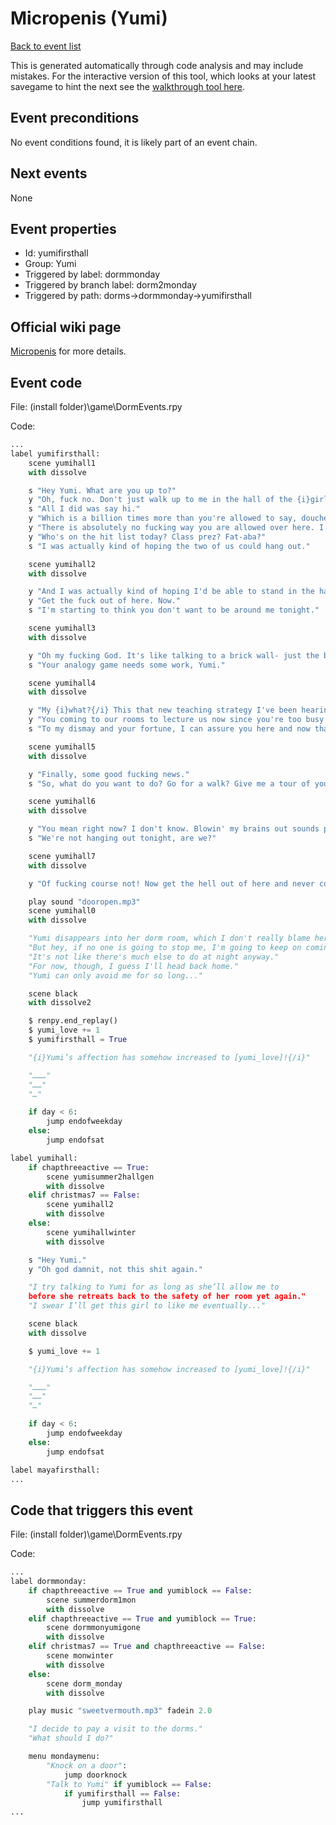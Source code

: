 # Micropenis (Yumi)

[Back to event list](./../)

This is generated automatically through code analysis and may include mistakes. For the interactive version of this tool, which looks at your latest savegame to hint the next see the [walkthrough tool here](https://github.com/largestack/Lessons-In-Love-Guide-Tool/blob/main/README.md).



## Event preconditions

No event conditions found, it is likely part of an event chain.

## Next events

None

## Event properties

* Id: yumifirsthall
* Group: Yumi
* Triggered by label: dormmonday
* Triggered by branch label: dorm2monday
* Triggered by path: dorms->dormmonday->yumifirsthall

## Official wiki page

[Micropenis](https://lessonsinlove.wiki/index.php?title=Special%3ASearch&search=yumifirsthall&go=Go) for more details.

## Event code

File: (install folder)\game\DormEvents.rpy

Code:
```python
...
label yumifirsthall:
    scene yumihall1
    with dissolve

    s "Hey Yumi. What are you up to?"
    y "Oh, fuck no. Don't just walk up to me in the hall of the {i}girls'{/i} dorm and act like you fuckin' own the place."
    s "All I did was say hi."
    y "Which is a billion times more than you're allowed to say, douchenozzle."
    y "There is absolutely no fucking way you are allowed over here. I don't believe it for even a second."
    y "Who's on the hit list today? Class prez? Fat-aba?"
    s "I was actually kind of hoping the two of us could hang out."

    scene yumihall2
    with dissolve

    y "And I was actually kind of hoping I'd be able to stand in the hall of the building I fucking {i}live{/i} in without worrying about some predator trying to sneak into my room."
    y "Get the fuck out of here. Now."
    s "I'm starting to think you don't want to be around me tonight."

    scene yumihall3
    with dissolve

    y "Oh my fucking God. It's like talking to a brick wall- just the brick wall has a micropenis that gets hard every time it sees a pair of tits."
    s "Your analogy game needs some work, Yumi."

    scene yumihall4
    with dissolve

    y "My {i}what?{/i} This that new teaching strategy I've been hearin' about?"
    y "You coming to our rooms to lecture us now since you're too busy sniffing our fucking gym clothes in the locker room during school hours."
    s "To my dismay and your fortune, I can assure you here and now that I don't have access to that room."

    scene yumihall5
    with dissolve

    y "Finally, some good fucking news."
    s "So, what do you want to do? Go for a walk? Give me a tour of your dorm room?"

    scene yumihall6
    with dissolve

    y "You mean right now? I don't know. Blowin' my brains out sounds pretty fuckin' appealing."
    s "We're not hanging out tonight, are we?"

    scene yumihall7
    with dissolve

    y "Of fucking course not! Now get the hell out of here and never come back!"

    play sound "dooropen.mp3"
    scene yumihall0
    with dissolve

    "Yumi disappears into her dorm room, which I don't really blame her for since I definitely {i}shouldn't{/i} be here."
    "But hey, if no one is going to stop me, I'm going to keep on coming."
    "It's not like there's much else to do at night anyway."
    "For now, though, I guess I'll head back home."
    "Yumi can only avoid me for so long..."

    scene black
    with dissolve2

    $ renpy.end_replay()
    $ yumi_love += 1
    $ yumifirsthall = True

    "{i}Yumi’s affection has somehow increased to [yumi_love]!{/i}"

    "………"
    "……"
    "…"

    if day < 6:
        jump endofweekday
    else:
        jump endofsat

label yumihall:
    if chapthreeactive == True:
        scene yumisummer2hallgen
        with dissolve
    elif christmas7 == False:
        scene yumihall2
        with dissolve
    else:
        scene yumihallwinter
        with dissolve

    s "Hey Yumi."
    y "Oh god damnit, not this shit again."

    "I try talking to Yumi for as long as she’ll allow me to
    before she retreats back to the safety of her room yet again."
    "I swear I’ll get this girl to like me eventually..."

    scene black
    with dissolve

    $ yumi_love += 1

    "{i}Yumi’s affection has somehow increased to [yumi_love]!{/i}"

    "………"
    "……"
    "…"

    if day < 6:
        jump endofweekday
    else:
        jump endofsat

label mayafirsthall:
...
```

## Code that triggers this event

File: (install folder)\game\DormEvents.rpy

Code:
```python
...
label dormmonday:
    if chapthreeactive == True and yumiblock == False:
        scene summerdorm1mon
        with dissolve
    elif chapthreeactive == True and yumiblock == True:
        scene dormmonyumigone
        with dissolve
    elif christmas7 == True and chapthreeactive == False:
        scene monwinter
        with dissolve
    else:
        scene dorm_monday
        with dissolve

    play music "sweetvermouth.mp3" fadein 2.0

    "I decide to pay a visit to the dorms."
    "What should I do?"

    menu mondaymenu:
        "Knock on a door":
            jump doorknock
        "Talk to Yumi" if yumiblock == False:
            if yumifirsthall == False:
                jump yumifirsthall
...
```